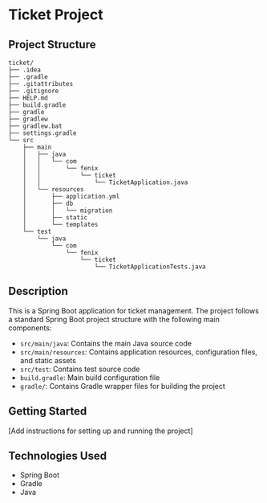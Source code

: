 # Ticket Project

## Project Structure

```
ticket/
├── .idea
├── .gradle
├── .gitattributes
├── .gitignore
├── HELP.md
├── build.gradle
├── gradle
├── gradlew
├── gradlew.bat
├── settings.gradle
└── src
    ├── main
    │   ├── java
    │   │   └── com
    │   │       └── fenix
    │   │           └── ticket
    │   │               └── TicketApplication.java
    │   └── resources
    │       ├── application.yml
    │       ├── db
    │       │   └── migration
    │       ├── static
    │       └── templates
    └── test
        └── java
            └── com
                └── fenix
                    └── ticket
                        └── TicketApplicationTests.java
```

## Description

This is a Spring Boot application for ticket management. The project follows a standard Spring Boot project structure with the following main components:

- `src/main/java`: Contains the main Java source code
- `src/main/resources`: Contains application resources, configuration files, and static assets
- `src/test`: Contains test source code
- `build.gradle`: Main build configuration file
- `gradle/`: Contains Gradle wrapper files for building the project

## Getting Started

[Add instructions for setting up and running the project]

## Technologies Used

- Spring Boot
- Gradle
- Java 